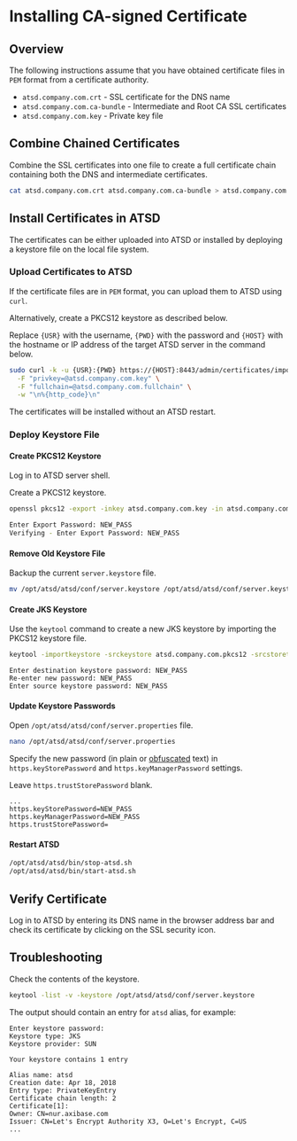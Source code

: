 # Installing CA-signed Certificate

## Overview

The following instructions assume that you have obtained certificate files in `PEM` format from a certificate authority.

* `atsd.company.com.crt` - SSL сertificate for the DNS name
* `atsd.company.com.ca-bundle` - Intermediate and Root CA SSL certificates
* `atsd.company.com.key` - Private key file

## Combine Chained Certificates

Combine the SSL сertificates into one file to create a full certificate chain containing both the DNS and intermediate certificates.

```bash
cat atsd.company.com.crt atsd.company.com.ca-bundle > atsd.company.com.fullchain
```

## Install Certificates in ATSD

The certificates can be either uploaded into ATSD or installed by deploying a keystore file on the local file system.

### Upload Certificates to ATSD

If the certificate files are in `PEM` format, you can upload them to ATSD using `curl`.

Alternatively, create a PKCS12 keystore as described below.

Replace `{USR}` with the username, `{PWD}` with the password and `{HOST}` with the hostname or IP address of the target ATSD server in the command below.

```sh
sudo curl -k -u {USR}:{PWD} https://{HOST}:8443/admin/certificates/import/atsd \
  -F "privkey=@atsd.company.com.key" \
  -F "fullchain=@atsd.company.com.fullchain" \
  -w "\n%{http_code}\n"
```

The certificates will be installed without an ATSD restart.

### Deploy Keystore File

#### Create PKCS12 Keystore

Log in to ATSD server shell.

Create a PKCS12 keystore.

```bash
openssl pkcs12 -export -inkey atsd.company.com.key -in atsd.company.com.fullchain -out atsd.company.com.pkcs12
```

```bash
Enter Export Password: NEW_PASS
Verifying - Enter Export Password: NEW_PASS
```

#### Remove Old Keystore File

Backup the current `server.keystore` file.

```bash
mv /opt/atsd/atsd/conf/server.keystore /opt/atsd/atsd/conf/server.keystore.backup 
```

#### Create JKS Keystore

Use the `keytool` command to create a new JKS keystore by importing the PKCS12 keystore file.

```bash
keytool -importkeystore -srckeystore atsd.company.com.pkcs12 -srcstoretype PKCS12 -alias 1 -destkeystore /opt/atsd/atsd/conf/server.keystore -destalias atsd
```

```
Enter destination keystore password: NEW_PASS
Re-enter new password: NEW_PASS
Enter source keystore password: NEW_PASS
```

#### Update Keystore Passwords

Open `/opt/atsd/atsd/conf/server.properties` file.

```bash
nano /opt/atsd/atsd/conf/server.properties
```

Specify the new password (in plain or [obfuscated](passwords-obfuscation.md) text) in `https.keyStorePassword` and `https.keyManagerPassword` settings. 

Leave `https.trustStorePassword` blank.

```properties
...
https.keyStorePassword=NEW_PASS
https.keyManagerPassword=NEW_PASS
https.trustStorePassword=
```

#### Restart ATSD

```bash
/opt/atsd/atsd/bin/stop-atsd.sh
/opt/atsd/atsd/bin/start-atsd.sh
```

## Verify Certificate

Log in to ATSD by entering its DNS name in the browser address bar and check its certificate by clicking on the SSL security icon.

## Troubleshooting

Check the contents of the keystore.

```bash
keytool -list -v -keystore /opt/atsd/atsd/conf/server.keystore
```

The output should contain an entry for `atsd` alias, for example:

```
Enter keystore password:  
Keystore type: JKS
Keystore provider: SUN

Your keystore contains 1 entry

Alias name: atsd
Creation date: Apr 18, 2018
Entry type: PrivateKeyEntry
Certificate chain length: 2
Certificate[1]:
Owner: CN=nur.axibase.com
Issuer: CN=Let's Encrypt Authority X3, O=Let's Encrypt, C=US
...
```
